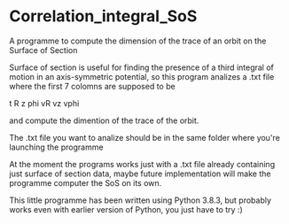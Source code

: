 # Correlation_integral_SoS
A programme to compute the dimension of the trace of an orbit on the Surface of Section

Surface of section is useful for finding the presence of a third integral of motion in an axis-symmetric potential, so this program analizes a .txt file where the first 7 colomns are supposed to be

t   R   z   phi   vR    vz    vphi

and compute the dimention of the trace of the orbit.

The .txt file you want to analize should be in the same folder where you're launching the programme

At the moment the programs works just with a .txt file already containing just surface of section data, maybe future implementation will make the programme computer the SoS on its own.

This little programme has been written using Python 3.8.3, but probably works even with earlier version of Python, you just have to try :)
